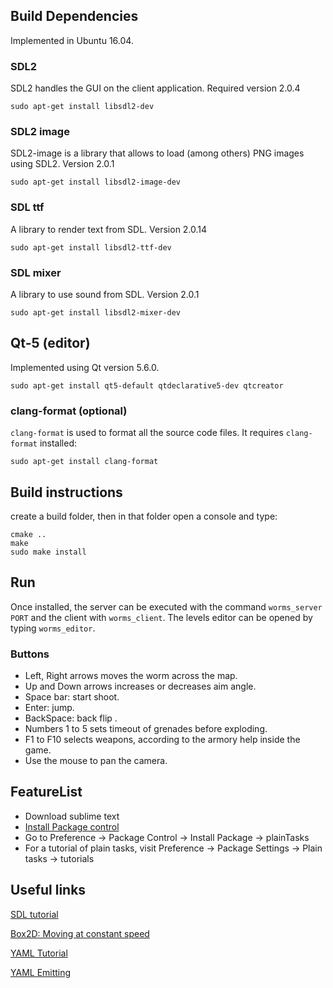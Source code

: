 ## Build Dependencies

Implemented in Ubuntu 16.04.

### SDL2

SDL2 handles the GUI on the client application. Required version 2.0.4

    sudo apt-get install libsdl2-dev


### SDL2 image

SDL2-image is a library that allows to load (among others) PNG images using SDL2. Version 2.0.1

    sudo apt-get install libsdl2-image-dev


### SDL ttf

A library to render text from SDL. Version 2.0.14

    sudo apt-get install libsdl2-ttf-dev

### SDL mixer

A library to use sound from SDL. Version 2.0.1

    sudo apt-get install libsdl2-mixer-dev


## Qt-5 (editor)

Implemented using Qt version 5.6.0.

    sudo apt-get install qt5-default qtdeclarative5-dev qtcreator

### clang-format (optional)

`clang-format` is used to format all the source code files. It requires `clang-format` installed:

    sudo apt-get install clang-format


## Build instructions

create a build folder, then in that folder open a console and type:

	cmake ..
	make
	sudo make install

## Run

Once installed, the server can be executed with the command `worms_server PORT` and the client with `worms_client`. The levels editor can be opened by typing `worms_editor`.


### Buttons
 * Left, Right arrows moves the worm across the map.
 * Up and Down arrows increases or decreases aim angle.
 * Space bar: start shoot.
 * Enter: jump.
 * BackSpace: back flip .
 * Numbers 1 to 5 sets timeout of grenades before exploding.
 * F1 to F10 selects weapons, according to the armory help inside the game.
 * Use the mouse to pan the camera.

## FeatureList

* Download sublime text
* [Install Package control](https://packagecontrol.io/installation#st2)
* Go to Preference -> Package Control -> Install Package -> plainTasks
* For a tutorial of plain tasks, visit Preference -> Package Settings -> Plain tasks -> tutorials

## Useful links

[SDL tutorial](http://lazyfoo.net/tutorials/SDL/)

[Box2D: Moving at constant speed](http://www.iforce2d.net/b2dtut/constant-speed)

[YAML Tutorial](https://github.com/jbeder/yaml-cpp/wiki/Tutorial)

[YAML Emitting](https://github.com/jbeder/yaml-cpp/wiki/How-To-Emit-YAML)
